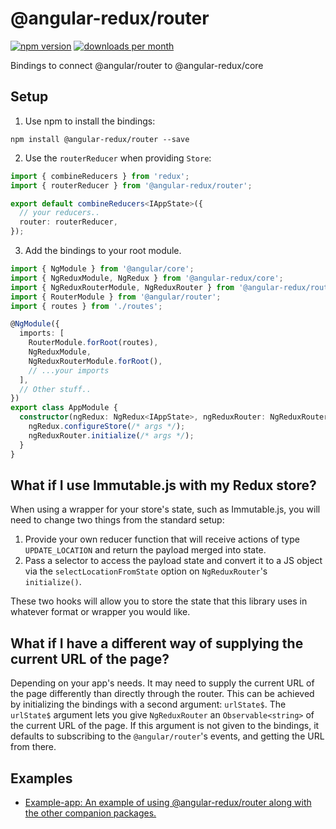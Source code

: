 # @angular-redux/router

[![npm version](https://img.shields.io/npm/v/@angular-redux/router.svg)](https://www.npmjs.com/package/@angular-redux/router)
[![downloads per month](https://img.shields.io/npm/dm/@angular-redux/router.svg)](https://www.npmjs.com/package/@angular-redux/router)

Bindings to connect @angular/router to @angular-redux/core

## Setup

1.  Use npm to install the bindings:

```
npm install @angular-redux/router --save
```

2.  Use the `routerReducer` when providing `Store`:

```ts
import { combineReducers } from 'redux';
import { routerReducer } from '@angular-redux/router';

export default combineReducers<IAppState>({
  // your reducers..
  router: routerReducer,
});
```

3.  Add the bindings to your root module.

```ts
import { NgModule } from '@angular/core';
import { NgReduxModule, NgRedux } from '@angular-redux/core';
import { NgReduxRouterModule, NgReduxRouter } from '@angular-redux/router';
import { RouterModule } from '@angular/router';
import { routes } from './routes';

@NgModule({
  imports: [
    RouterModule.forRoot(routes),
    NgReduxModule,
    NgReduxRouterModule.forRoot(),
    // ...your imports
  ],
  // Other stuff..
})
export class AppModule {
  constructor(ngRedux: NgRedux<IAppState>, ngReduxRouter: NgReduxRouter) {
    ngRedux.configureStore(/* args */);
    ngReduxRouter.initialize(/* args */);
  }
}
```

## What if I use Immutable.js with my Redux store?

When using a wrapper for your store's state, such as Immutable.js, you will need to change two things from the standard setup:

1.  Provide your own reducer function that will receive actions of type `UPDATE_LOCATION` and return the payload merged into state.
2.  Pass a selector to access the payload state and convert it to a JS object via the `selectLocationFromState` option on `NgReduxRouter`'s `initialize()`.

These two hooks will allow you to store the state that this library uses in whatever format or wrapper you would like.

## What if I have a different way of supplying the current URL of the page?

Depending on your app's needs. It may need to supply the current URL of the page differently than directly
through the router. This can be achieved by initializing the bindings with a second argument: `urlState$`.
The `urlState$` argument lets you give `NgReduxRouter` an `Observable<string>` of the current URL of the page.
If this argument is not given to the bindings, it defaults to subscribing to the `@angular/router`'s events, and
getting the URL from there.

## Examples

- [Example-app: An example of using @angular-redux/router along with the other companion packages.](https://github.com/angular-redux/platform/tree/master/packages/example-app)
